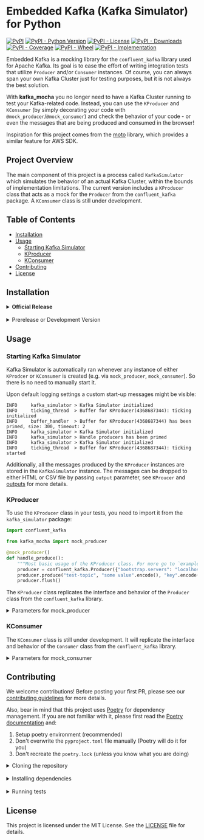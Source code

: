 # Embedded Kafka (Kafka Simulator) for Python

[![PyPI](https://img.shields.io/pypi/v/kafka_mocha)](https://pypi.org/project/kafka-mocha/)
[![PyPI - Python Version](https://img.shields.io/pypi/pyversions/kafka_mocha)](https://pypi.org/project/kafka-mocha/)
[![PyPI - License](https://img.shields.io/pypi/l/kafka_mocha)](https://pypi.org/project/kafka-mocha/)
[![PyPI - Downloads](https://img.shields.io/pypi/dm/kafka_mocha)](https://pypi.org/project/kafka-mocha/)
[![PyPI - Coverage](https://img.shields.io/badge/coverage-91%25-gree)](https://pypi.org/project/kafka-mocha/)
[![PyPI - Wheel](https://img.shields.io/pypi/wheel/kafka_mocha)](https://pypi.org/project/kafka-mocha/)
[![PyPI - Implementation](https://img.shields.io/pypi/implementation/kafka_mocha)](https://pypi.org/project/kafka-mocha/)

Embedded Kafka is a mocking library for the `confluent_kafka` library used for Apache Kafka. Its goal is to ease the effort 
of writing integration tests that utilize `Producer` and/or `Consumer` instances. Of course, you can always span your own
Kafka Cluster just for testing purposes, but it is not always the best solution.

With **kafka_mocha** you no longer need to have a Kafka Cluster running to test your Kafka-related code. Instead, you can use the `KProducer`
and `KConsumer` (by simply decorating your code with `@mock_producer`/`@mock_consumer`) and check the behavior of your code - or even
the messages that are being produced and consumed in the browser!

Inspiration for this project comes from the [moto](https://pypi.org/project/moto/) library, which provides a similar feature for AWS SDK.


## Project Overview

The main component of this project is a process called `KafkaSimulator` which simulates the behavior of an actual Kafka Cluster,
within the bounds of implementation limitations. The current version includes a `KProducer` class that acts as a mock for the `Producer` 
from the `confluent_kafka` package. A `KConsumer` class is still under development.

## Table of Contents

- [Installation](#installation)
- [Usage](#usage)
  - [Starting Kafka Simulator](#starting-kafka-simulator)
  - [KProducer](#kproducer)
  - [KConsumer](#kconsumer)
- [Contributing](#contributing)
- [License](#license)

## Installation

<details>
<summary><b>Official Release</b></summary>

```sh
pip install kafka_mocha
```

or using your favorite package manager, e.g. [poetry](https://python-poetry.org/):

```sh
poetry add kafka_mocha
```

</details>
</br>

<details>
<summary>Prerelease or Development Version</summary>

From GitHub (development version):

```sh
pip install git+https://github.com/Effiware/kafka-mocha@develop
```

or as published (prerelease) version:

```sh
poetry add kafka_mocha --allow-prereleases
```

</details>

## Usage

### Starting Kafka Simulator

Kafka Simulator is automatically ran whenever any instance of either `KProdcer` or `KConsumer` is created (e.g. via `mock_producer`,
`mock_consumer`). So there is no need to manually start it.

Upon default logging settings a custom start-up messages might be visible:

```text
INFO     kafka_simulator > Kafka Simulator initialized
INFO     ticking_thread  > Buffer for KProducer(4368687344): ticking initialized
INFO     buffer_handler  > Buffer for KProducer(4368687344) has been primed, size: 300, timeout: 2
INFO     kafka_simulator > Kafka Simulator initialized
INFO     kafka_simulator > Handle producers has been primed
INFO     kafka_simulator > Kafka Simulator initialized
INFO     ticking_thread  > Buffer for KProducer(4368687344): ticking started
```

Additionally, all the messages produced by the `KProducer` instances are stored in the `KafkaSimulator` instance. The messages can be
dropped to either HTML or CSV file by passing `output` parameter, see `KProucer` and [outputs](./examples/outputs) for more details.

### KProducer

To use the `KProducer` class in your tests, you need to import it from the `kafka_simulator` package:

```python
import confluent_kafka

from kafka_mocha import mock_producer

@mock_producer()
def handle_produce():
    """Most basic usage of the KProducer class. For more go to `examples` directory."""
    producer = confluent_kafka.Producer({"bootstrap.servers": "localhost:9092"})
    producer.produce("test-topic", "some value".encode(), "key".encode())
    producer.flush()
```

The `KProducer` class replicates the interface and behavior of the `Producer` class from the `confluent_kafka` library.

<details>
<summary>Parameters for mock_producer</summary>

| No | Parameter name                 | Parameter type | Comment                                                       |
|----|--------------------------------|----------------|---------------------------------------------------------------|
| 1  | loglevel                       | Literal        | See available levels in `logging` library                     |
| 2  | output                         | dict           | Dictionary with output configuration                          |
| 3  | output.format                  | Literal        | `html`, `csv` or `int` - output format of messages emitted    |
| 4  | output.name                    | str            | Name of the output file (only for HTML), e.g. kafka-dump.html |
| 5  | output.include_internal_topics | bool           | Flag to include internal topics in the output                 |
| 6  | output.include_markers         | bool           | Flag to include transaction markers in the output             |

</details>

### KConsumer

The `KConsumer` class is still under development. It will replicate the interface and behavior of the `Consumer` class from the `confluent_kafka` library.

<details>
<summary>Parameters for mock_consumer</summary>

| No | Parameter name | Parameter type | Comment                                   |
|----|----------------|----------------|-------------------------------------------|
| 1  | loglevel       | Literal        | See available levels in `logging` library |
| 2  |                |                |                                           |
| 3  |                |                |                                           |

</details>

## Contributing

We welcome contributions! Before posting your first PR, please see our [contributing guidelines](CONTRIBUTING.md) for more details.

Also, bear in mind that this project uses [Poetry](https://python-poetry.org/) for dependency management. If you are not familiar with it,
please first read the [Poetry documentation](https://python-poetry.org/docs/) and:

1. Setup poetry environment (recommended)
2. Don't overwrite the `pyproject.toml` file manually (Poetry will do it for you)
3. Don't recreate the `poetry.lock` (unless you know what you are doing)

<details>
<summary>Cloning the repository</summary>

```sh
git clone git@github.com:Effiware/kafka-mocha.git
cd kafka-mocha
```

</details>
</br>

<details>
<summary>Installing dependencies</summary>

Default (and recommended) way: 

```shell
poetry install --with test
```

Standard way:

```sh
poetry export -f requirements.txt --output requirements.txt
pip install -r requirements.txt
```

</details>
</br>

<details>
<summary>Running tests</summary>

Currently, test configuration is set up to run with `pytest` and kept in [pytest.ini](./tests/pytest.ini) file. You can run them with:

```sh
poetry run pytest
```

</details>

## License

This project is licensed under the MIT License. See the [LICENSE](LICENSE) file for details.
